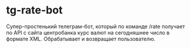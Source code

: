 # tg-rate-bot

Супер-простенький телеграм-бот, который по команде /rate получает по API с сайта центробанка курс валют на сегодняшнее число в формате XML. 
Обрабатывает и возвращает пользователю.
